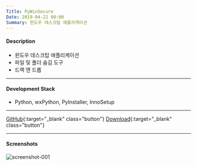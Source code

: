 ```yaml
---
Title: PyWinSecure
Date: 2019-04-22 00:00
Summary: 윈도우 데스크탑 애플리케이션
---
```


#### Description

* 윈도우 데스크탑 애플리케이션
* 파일 및 폴더 숨김 도구
* 드랙 앤 드롭

---

#### Development Stack

* Python, wxPython, PyInstaller, InnoSetup

---

[GitHub](https://github.com/peppy0510/PyWinSecure){:target="_blank" class="button"}
[Download](https://github.com/peppy0510/PyWinSecure/releases){:target="_blank" class="button"}

---

#### Screenshots

![screenshot-001](https://user-images.githubusercontent.com/21299773/62962845-4c830880-bdef-11e9-8b0d-5fc3ad20f8b2.png)
